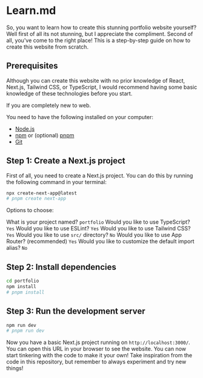# Learn.md

So, you want to learn how to create this stunning portfolio website yourself? Well first of all its not stunning, but I appreciate the compliment. Second of all, you've come to the right place! This is a step-by-step guide on how to create this website from scratch.

## Prerequisites

Although you can create this website with no prior knowledge of React, Next.js, Tailwind CSS, or TypeScript, I would recommend having some basic knowledge of these technologies before you start.

If you are completely new to web.

You need to have the following installed on your computer:

-   [Node.js](https://nodejs.org/en/)
-   [npm](https://www.npmjs.com/) or (optional) [pnpm](https://pnpm.io/)
-   [Git](https://git-scm.com/)

## Step 1: Create a Next.js project

First of all, you need to create a Next.js project. You can do this by running the following command in your terminal:

```bash
npx create-next-app@latest
# pnpm create next-app
```

Options to choose:

What is your project named? `portfolio`
Would you like to use TypeScript? `Yes`
Would you like to use ESLint? `Yes`
Would you like to use Tailwind CSS? `Yes`
Would you like to use `src/` directory? `No`
Would you like to use App Router? (recommended) `Yes`
Would you like to customize the default import alias? `No`

## Step 2: Install dependencies

```bash
cd portfolio
npm install
# pnpm install
```

## Step 3: Run the development server

```bash
npm run dev
# pnpm run dev
```

Now you have a basic Next.js project running on `http://localhost:3000/`. You can open this URL in your browser to see the website. You can now start tinkering with the code to make it your own! Take inspiration from the code in this repository, but remember to always experiment and try new things!
